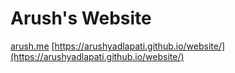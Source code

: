 # Arush's Website

[arush.me](https://arush.me)
[https://arushyadlapati.github.io/website/](https://arushyadlapati.github.io/website/)
